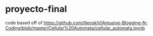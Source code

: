 # proyecto-final
code based off of https://github.com/IlievskiV/Amusive-Blogging-N-Coding/blob/master/Cellular%20Automata/cellular_automata.ipynb
